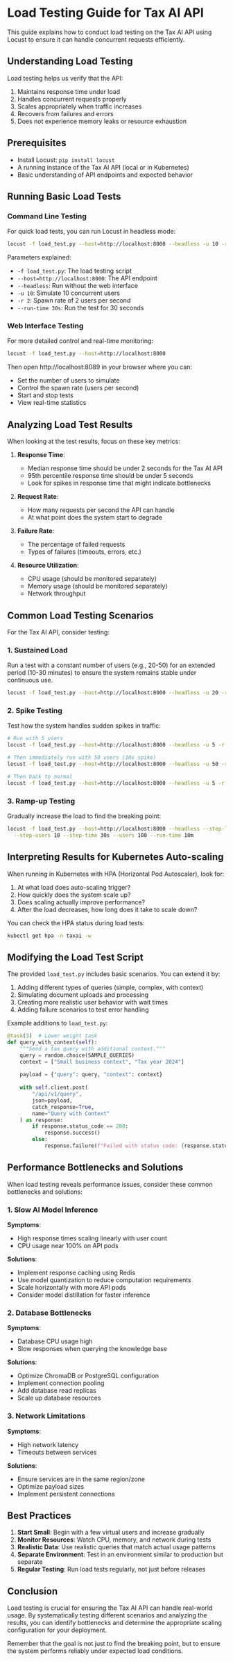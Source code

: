 # Load Testing Guide for Tax AI API

This guide explains how to conduct load testing on the Tax AI API using Locust to ensure it can handle concurrent requests efficiently.

## Understanding Load Testing

Load testing helps us verify that the API:

1. Maintains response time under load
2. Handles concurrent requests properly
3. Scales appropriately when traffic increases
4. Recovers from failures and errors
5. Does not experience memory leaks or resource exhaustion

## Prerequisites

- Install Locust: `pip install locust`
- A running instance of the Tax AI API (local or in Kubernetes)
- Basic understanding of API endpoints and expected behavior

## Running Basic Load Tests

### Command Line Testing

For quick load tests, you can run Locust in headless mode:

```bash
locust -f load_test.py --host=http://localhost:8000 --headless -u 10 -r 2 --run-time 30s
```

Parameters explained:
- `-f load_test.py`: The load testing script
- `--host=http://localhost:8000`: The API endpoint
- `--headless`: Run without the web interface
- `-u 10`: Simulate 10 concurrent users
- `-r 2`: Spawn rate of 2 users per second
- `--run-time 30s`: Run the test for 30 seconds

### Web Interface Testing

For more detailed control and real-time monitoring:

```bash
locust -f load_test.py --host=http://localhost:8000
```

Then open http://localhost:8089 in your browser where you can:
- Set the number of users to simulate
- Control the spawn rate (users per second)
- Start and stop tests
- View real-time statistics

## Analyzing Load Test Results

When looking at the test results, focus on these key metrics:

1. **Response Time**:
   - Median response time should be under 2 seconds for the Tax AI API
   - 95th percentile response time should be under 5 seconds
   - Look for spikes in response time that might indicate bottlenecks

2. **Request Rate**:
   - How many requests per second the API can handle
   - At what point does the system start to degrade

3. **Failure Rate**:
   - The percentage of failed requests
   - Types of failures (timeouts, errors, etc.)

4. **Resource Utilization**:
   - CPU usage (should be monitored separately)
   - Memory usage (should be monitored separately)
   - Network throughput

## Common Load Testing Scenarios

For the Tax AI API, consider testing:

### 1. Sustained Load

Run a test with a constant number of users (e.g., 20-50) for an extended period (10-30 minutes) to ensure the system remains stable under continuous use.

```bash
locust -f load_test.py --host=http://localhost:8000 --headless -u 20 -r 5 --run-time 10m
```

### 2. Spike Testing

Test how the system handles sudden spikes in traffic:

```bash
# Run with 5 users
locust -f load_test.py --host=http://localhost:8000 --headless -u 5 -r 5 --run-time 1m

# Then immediately run with 50 users (10x spike)
locust -f load_test.py --host=http://localhost:8000 --headless -u 50 -r 50 --run-time 2m

# Then back to normal
locust -f load_test.py --host=http://localhost:8000 --headless -u 5 -r 5 --run-time 2m
```

### 3. Ramp-up Testing

Gradually increase the load to find the breaking point:

```bash
locust -f load_test.py --host=http://localhost:8000 --headless --step-load \
  --step-users 10 --step-time 30s --users 100 --run-time 10m
```

## Interpreting Results for Kubernetes Auto-scaling

When running in Kubernetes with HPA (Horizontal Pod Autoscaler), look for:

1. At what load does auto-scaling trigger?
2. How quickly does the system scale up?
3. Does scaling actually improve performance?
4. After the load decreases, how long does it take to scale down?

You can check the HPA status during load tests:

```bash
kubectl get hpa -n taxai -w
```

## Modifying the Load Test Script

The provided `load_test.py` includes basic scenarios. You can extend it by:

1. Adding different types of queries (simple, complex, with context)
2. Simulating document uploads and processing
3. Creating more realistic user behavior with wait times
4. Adding failure scenarios to test error handling

Example additions to `load_test.py`:

```python
@task(3)  # Lower weight task
def query_with_context(self):
    """Send a tax query with additional context."""
    query = random.choice(SAMPLE_QUERIES)
    context = ["Small business context", "Tax year 2024"]
    
    payload = {"query": query, "context": context}
    
    with self.client.post(
        "/api/v1/query",
        json=payload,
        catch_response=True,
        name="Query with Context"
    ) as response:
        if response.status_code == 200:
            response.success()
        else:
            response.failure(f"Failed with status code: {response.status_code}")
```

## Performance Bottlenecks and Solutions

When load testing reveals performance issues, consider these common bottlenecks and solutions:

### 1. Slow AI Model Inference

**Symptoms**:
- High response times scaling linearly with user count
- CPU usage near 100% on API pods

**Solutions**:
- Implement response caching using Redis
- Use model quantization to reduce computation requirements
- Scale horizontally with more API pods
- Consider model distillation for faster inference

### 2. Database Bottlenecks

**Symptoms**:
- Database CPU usage high
- Slow responses when querying the knowledge base

**Solutions**:
- Optimize ChromaDB or PostgreSQL configuration
- Implement connection pooling
- Add database read replicas
- Scale up database resources

### 3. Network Limitations

**Symptoms**:
- High network latency
- Timeouts between services

**Solutions**:
- Ensure services are in the same region/zone
- Optimize payload sizes
- Implement persistent connections

## Best Practices

1. **Start Small**: Begin with a few virtual users and increase gradually
2. **Monitor Resources**: Watch CPU, memory, and network during tests
3. **Realistic Data**: Use realistic queries that match actual usage patterns
4. **Separate Environment**: Test in an environment similar to production but separate
5. **Regular Testing**: Run load tests regularly, not just before releases

## Conclusion

Load testing is crucial for ensuring the Tax AI API can handle real-world usage. By systematically testing different scenarios and analyzing the results, you can identify bottlenecks and determine the appropriate scaling configuration for your deployment.

Remember that the goal is not just to find the breaking point, but to ensure the system performs reliably under expected load conditions.
